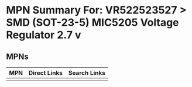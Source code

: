 



# MPN Summary For: VR522523527 > SMD (SOT-23-5) MIC5205 Voltage Regulator 2.7 v

## MPNs
  

|MPN|Direct Links|Search Links|
| :--- | :--- | :--- |
||||
